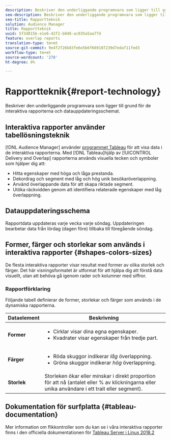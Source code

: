 ```yaml
---
description: Beskriver den underliggande programvara som ligger till grund för de interaktiva rapporterna och datauppdateringsschemat.
seo-description: Beskriver den underliggande programvara som ligger till grund för de interaktiva rapporterna och datauppdateringsschemat.
seo-title: Rapportteknik
solution: Audience Manager
title: Rapportteknik
uuid: 5f3d815b-e1e6-42f2-b848-ac035a5aa77d
feature: overlap reports
translation-type: tm+mt
source-git-commit: 9e4f2f26b83fe6e5b6f669107239d7edaf11fed3
workflow-type: tm+mt
source-wordcount: '278'
ht-degree: 0%

---
```



# Rapportteknik{#report-technology}

Beskriver den underliggande programvara som ligger till grund för de interaktiva rapporterna och datauppdateringsschemat.

<!-- 

c_report_technology.xml

 -->

## Interaktiva rapporter använder tabellösningsteknik

[!DNL Audience Manager] använder [programmet Tableau](https://www.tableausoftware.com/) för att visa data i de interaktiva rapporterna. Med [!DNL Tableau]hjälp av [!UICONTROL Delivery and Overlap] rapporterna används visuella tecken och symboler som hjälper dig att:

* Hitta egenskaper med höga och låga prestanda.
* Dekordrag och segment med låg och hög unik besökaröverlappning.
* Använd överlappande data för att skapa riktade segment.
* Utöka räckvidden genom att identifiera relaterade egenskaper med låg överlappning.

## Datauppdateringsschema

Rapportdata uppdateras varje vecka varje söndag. Uppdateringen bearbetar data från lördag (dagen före) tillbaka till föregående söndag.

## Former, färger och storlekar som används i interaktiva rapporter {#shapes-colors-sizes}

De flesta interaktiva rapporter visar resultat med former av olika storlek och färger. Det här visningsformatet är utformat för att hjälpa dig att förstå data visuellt, utan att behöva gå igenom rader och kolumner med siffror.

<!-- 

r_legend.xml

 -->

### Rapportförklaring

Följande tabell definierar de former, storlekar och färger som används i de dynamiska rapporterna.

<table id="table_EC180A96E3784FC6B81FCFB546C4A3FA"> 
 <thead> 
  <tr> 
   <th colname="col1" class="entry"> Dataelement </th> 
   <th colname="col2" class="entry"> Beskrivning </th> 
  </tr> 
 </thead>
 <tbody> 
  <tr> 
   <td colname="col1"> <b>Former</b> </td> 
   <td colname="col2"> 
    <ul id="ul_076773ABD0BB4CE6834ACFA8B3D6AC2E"> 
     <li id="li_BBAB37A6EC1549B48C0E4D3BFAF7062C">Cirklar visar dina egna egenskaper. </li> 
     <li id="li_371331AE984A4A999CE0596EA13987E0">Kvadrater visar egenskaper från tredje part. </li> 
    </ul> </td> 
  </tr> 
  <tr> 
   <td colname="col1"> <b>Färger</b> </td> 
   <td colname="col2"> 
    <ul id="ul_F5D243297F0C4E5A8EDCBD28A548869E"> 
     <li id="li_332EB873A35440E6BB6093E36A0FAC3D">Röda skuggor indikerar <i>låg</i> överlappning. </li> 
     <li id="li_29DFDB1218DF4069B5DCFF841D48EF56">Gröna skuggor indikerar <i>hög</i> överlappning. </li> 
    </ul> </td> 
  </tr> 
  <tr> 
   <td colname="col1"> <b>Storlek</b> </td> 
   <td colname="col2"> Storleken ökar eller minskar i direkt proportion för att nå (antalet eller % av klickningarna eller unika användare i ett trait eller segment). </td> 
  </tr> 
 </tbody> 
</table>

## Dokumentation för surfplatta {#tableau-documentation}

Mer information om flikkontroller som du kan se i våra interaktiva rapporter finns i den officiella dokumentationen för [Tableau Server i Linux 2018.2](https://help.tableau.com/v2018.2/server-linux/en-us/get_started_server.htm)